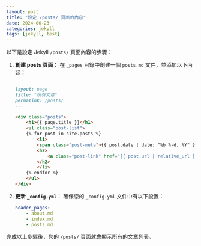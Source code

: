 ```yaml
---
layout: post
title: "設定 /posts/ 頁面的內容"
date: 2024-06-23
categories: jekyll
tags: [jekyll, test]
---
```


以下是設定 Jekyll `/posts/` 頁面內容的步驟：

1. **創建 posts 頁面**：
    在 `_pages` 目錄中創建一個 `posts.md` 文件，並添加以下內容：

    ```markdown
    ---
    layout: page
    title: "所有文章"
    permalink: /posts/
    ---

    <div class="posts">
        <h1>{{ page.title }}</h1>
        <ul class="post-list">
        {% for post in site.posts %}
            <li>
            <span class="post-meta">{{ post.date | date: "%b %-d, %Y" }}</span>
            <h2>
                <a class="post-link" href="{{ post.url | relative_url }}">{{ post.title | escape }}</a>
            </h2>
            </li>
        {% endfor %}
        </ul>
    </div>
    ```

2. **更新 `_config.yml`**：
    確保您的 `_config.yml` 文件中有以下設置：

    ```yaml
    header_pages:
        - about.md
        - index.md
        - posts.md
    ```

完成以上步驟後，您的 `/posts/` 頁面就會顯示所有的文章列表。
